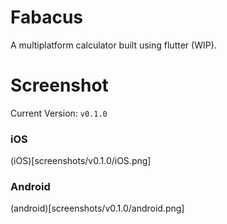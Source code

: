 # Fabacus

A multiplatform calculator built using flutter (WIP).

# Screenshot
Current Version: `v0.1.0`

### iOS
(iOS)[screenshots/v0.1.0/iOS.png]
### Android
(android)[screenshots/v0.1.0/android.png]

